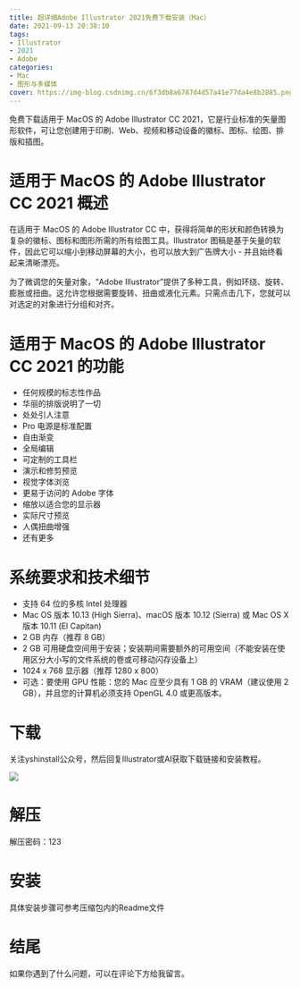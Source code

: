 ```yaml
---
title: 超详细Adobe Illustrator 2021免费下载安装（Mac）
date: 2021-09-13 20:38:10
tags:
- Illustrator
- 2021
- Adobe
categories: 
- Mac
- 图形与多媒体
cover: https://img-blog.csdnimg.cn/6f3db8a6787d4d57a41e77da4e8b2885.png
---
```


免费下载适用于 MacOS 的 Adob​​e Illustrator CC 2021，它是行业标准的矢量图形软件，可让您创建用于印刷、Web、视频和移动设备的徽标、图标、绘图、排版和插图。

# 适用于 MacOS 的 Adob​​e Illustrator CC 2021 概述
在适用于 MacOS 的 Adob​​e Illustrator CC 中，获得将简单的形状和颜色转换为复杂的徽标、图标和图形所需的所有绘图工具。Illustrator 图稿是基于矢量的软件，因此它可以缩小到移动屏幕的大小，也可以放大到广告牌大小 - 并且始终看起来清晰漂亮。

为了微调您的矢量对象，“Adobe Illustrator”提供了多种工具，例如环绕、旋转、膨胀或扭曲。这允许您根据需要旋转、扭曲或液化元素。只需点击几下，您就可以对选定的对象进行分组和对齐。

# 适用于 MacOS 的 Adob​​e Illustrator CC 2021 的功能
- 任何规模的标志性作品
- 华丽的排版说明了一切
- 处处引人注意
- Pro 电源是标准配置
- 自由渐变
- 全局编辑
- 可定制的工具栏
- 演示和修剪预览
- 视觉字体浏览
- 更易于访问的 Adob​​e 字体
- 缩放以适合您的显示器
- 实际尺寸预览
- 人偶扭曲增强
- 还有更多

# 系统要求和技术细节
- 支持 64 位的多核 Intel 处理器
- Mac OS 版本 10.13 (High Sierra)、macOS 版本 10.12 (Sierra) 或 Mac OS X 版本 10.11 (El Capitan)
- 2 GB 内存（推荐 8 GB）
- 2 GB 可用硬盘空间用于安装；安装期间需要额外的可用空间（不能安装在使用区分大小写的文件系统的卷或可移动闪存设备上）
- 1024 x 768 显示器（推荐 1280 x 800）
- 可选：要使用 GPU 性能：您的 Mac 应至少具有 1 GB 的 VRAM（建议使用 2 GB），并且您的计算机必须支持 OpenGL 4.0 或更高版本。

# 下载
关注yshinstall公众号，然后回复Illustrator或AI获取下载链接和安装教程。

![](https://img-blog.csdnimg.cn/f824f9d6c4ca40549a3d02de1938c17c.jpg#pic_center)

# 解压
解压密码：123

# 安装
具体安装步骤可参考压缩包内的Readme文件

# 结尾
如果你遇到了什么问题，可以在评论下方给我留言。

